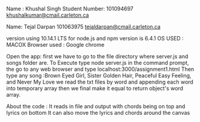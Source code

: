 Name : Khushal Singh
Student Number: 101094697
khushalkumar@cmail.carleton.ca

Name: Tejal Darpan
101063975
tejaldarpan@cmail.carleton.ca

 version using 10.14.1 LTS for node.js and npm version is 6.4.1
OS USED : MACOX
Browser used : Google chrome

Open the app:
first we have to go to the file directory where server.js and songs folder are.
To Execute type node server.js in the command prompt, the go to any web browser and type
 localhost:3000/assignment1.html
Then type any song :Brown Eyed Girl, Sister Golden Hair,  Peaceful Easy Feeling, and Never My Love
we read the txt files by word and appending each word into temporary array then we final make it equal to return object's word array.


About the code :
 It reads in file and output with chords being on top and lyrics on bottom
It can also move the lyrics and chords around the canvas
